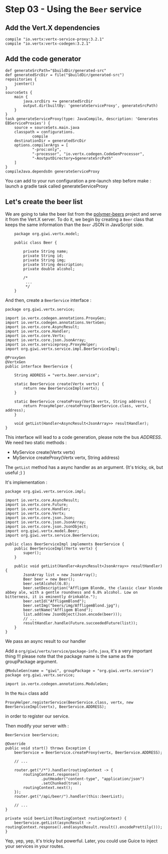 # Step 03 - Using the `Beer` service

## Add the Vert.X dependencies

    compile "io.vertx:vertx-service-proxy:3.2.1"
    compile "io.vertx:vertx-codegen:3.2.1"

## Add the code generator

    def generateSrcPath="$buildDir/generated-src"
    def generatedSrcDir = file("$buildDir/generated-src")
    repositories {
        jcenter()
    }
    sourceSets {
        main {
            java.srcDirs += generatedSrcDir
            output.dir(builtBy: 'generateServiceProxy', generateSrcPath)
        }
    }
    task generateServiceProxy(type: JavaCompile, description: 'Generates EBServiceProxies') {
        source = sourceSets.main.java
        classpath = configurations.
                compile
        destinationDir = generatedSrcDir
        options.compilerArgs = [    
                "-proc:only",
                "-processor", "io.vertx.codegen.CodeGenProcessor",    
                "-AoutputDirectory=$generateSrcPath"
        ]
    }    
    compileJava.dependsOn generateServiceProxy


You can add to your run configuration a pre-launch step before make : launch a gradle task called generateServiceProxy

## Let's create the beer list 

We are going to take the beer list from the [polymer-beers](https://github.com/LostInBrittany/polymer-beers) project 
and serve it from the Vert.X server. 
To do it, we begin by creating a `Beer` class that keeps the same information than the `Beer` JSON in JavaScript side.


		package org.giwi.vertx.model;
		
		public class Beer {
			
			private String name;
			private String id;
			private String img;
			private String description;
			private double alcohol;
				
			/*
			 ...
			 */
		}
		
And then, create a `BeerService` interface : 

    package org.giwi.vertx.service;
    
    import io.vertx.codegen.annotations.ProxyGen;
    import io.vertx.codegen.annotations.VertxGen;
    import io.vertx.core.AsyncResult;
    import io.vertx.core.Handler;
    import io.vertx.core.Vertx;
    import io.vertx.core.json.JsonArray;
    import io.vertx.serviceproxy.ProxyHelper;
    import org.giwi.vertx.service.impl.BeerServiceImpl;
    
    @ProxyGen
    @VertxGen
    public interface BeerService {
    
        String ADDRESS = "vertx.beer.service";
    
        static BeerService create(Vertx vertx) {
            return new BeerServiceImpl(vertx);
        }
    
        static BeerService createProxy(Vertx vertx, String address) {
            return ProxyHelper.createProxy(BeerService.class, vertx, address);
        }
    
        void getList(Handler<AsyncResult<JsonArray>> resultHandler);
    }

This interface will lead to a code generation, please note the bus *ADDRESS*. We need two static methods : 

- MyService create(Vertx vertx)
- MyService createProxy(Vertx vertx, String address)

The `getList` method has a async handler as an argument. (It's tricky, ok, but useful ;) )

It's implementation : 

    package org.giwi.vertx.service.impl;
    
    import io.vertx.core.AsyncResult;
    import io.vertx.core.Future;
    import io.vertx.core.Handler;
    import io.vertx.core.Vertx;
    import io.vertx.core.json.Json;
    import io.vertx.core.json.JsonArray;
    import io.vertx.core.json.JsonObject;
    import org.giwi.vertx.model.Beer;
    import org.giwi.vertx.service.BeerService;
    
    public class BeerServiceImpl implements BeerService {
        public BeerServiceImpl(Vertx vertx) {
            super();
        }
    
        public void getList(Handler<AsyncResult<JsonArray>> resultHandler) {
            JsonArray list = new JsonArray();
            Beer beer = new Beer();
            beer.setAlcohol(6.8);
            beer.setDescription("Affligem Blonde, the classic clear blonde abbey ale, with a gentle roundness and 6.8% alcohol. Low on bitterness, it is eminently drinkable.");
            beer.setId("AffligemBlond");
            beer.setImg("beers/img/AffligemBlond.jpg");
            beer.setName("Affligem Blond");
            list.add(new JsonObject(Json.encode(beer)));
            // ...
            resultHandler.handle(Future.succeededFuture(list));
        }
    }

We pass an async result to our handler

Add a `org/giwi/vertx/service/package-info.java`, it's a very important thing !!! please note that the package name is 
the same as the groupPackage argument. 

    @ModuleGen(name = "giwi", groupPackage = "org.giwi.vertx.service")
    package org.giwi.vertx.service;
    
    import io.vertx.codegen.annotations.ModuleGen;

In the `Main` class add

    ProxyHelper.registerService(BeerService.class, vertx, new BeerServiceImpl(vertx), BeerService.ADDRESS);

in order to register our service. 

Then modify your server with : 

    BeerService beerService;

    @Override
    public void start() throws Exception {
        beerService = BeerService.createProxy(vertx, BeerService.ADDRESS);
    
        // ...
        
        router.get("/*").handler(routingContext -> {
            routingContext.response()
                    .putHeader("content-type", "application/json")
                    .setChunked(true);
            routingContext.next();
        });
        router.get("/api/beer/").handler(this::beerList);   
        
        // ...  
    }
    
    private void beerList(RoutingContext routingContext) {
        beerService.getList(asyncResult -> routingContext.response().end(asyncResult.result().encodePrettily()));
    }
       		

Yep, yep, yep, it's tricky but powerful. Later, you could use Guice to inject your services in your routes.